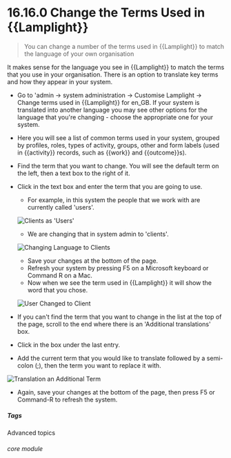 # 16.16.0 Change the Terms Used in {{Lamplight}}

> You can change a number of the terms used in {{Lamplight}} to match the language of your own organisation

It makes sense for the language you see in {{Lamplight}} to match the terms that you use in your organisation. There is an option to translate key terms and how they appear in your system.

- Go to 'admin -> system administration -> Customise Lamplight -> Change terms used in {{Lamplight}} for en_GB. If your system is translated into another language you may see other options for the language that you're changing - choose the appropriate one for your system.
- Here you will see a list of common terms used in your system, grouped by profiles, roles, types of activity, groups, other and form labels (used in {{activity}} records, such as {{work}} and {{outcome}}s).
- Find the term that you want to change. You will see the default term on the left, then a text box to the right of it. 
- Click in the text box and enter the term that you are going to use.
   - For example, in this system the people that we work with are currently called 'users'.
   
   ![Clients as 'Users'](16.16.0a.png)
   
   - We are changing that in system admin to 'clients'.
   
   ![Changing Language to Clients](16.16b.png)
   
   - Save your changes at the bottom of the page.
   - Refresh your system by pressing F5 on a Microsoft keyboard or Command R on a Mac.
   - Now when we see the term used in {{Lamplight}} it will show the word that you chose.
   
   ![User Changed to Client](16.16.0c.png)
   
 - If you can't find the term that you want to change in the list at the top of the page, scroll to the end where there is an 'Additional translations' box. 
- Click in the box under the last entry. 
 - Add the current term that you would like to translate followed by a semi-colon (;), then the term you want to replace it with. 
 
![Translation an Additional Term](16.16.0d.png)

 - Again, save your changes at the bottom of the page, then press F5 or Command-R to refresh the system.  
 
##### Tags
Advanced topics

###### core module
